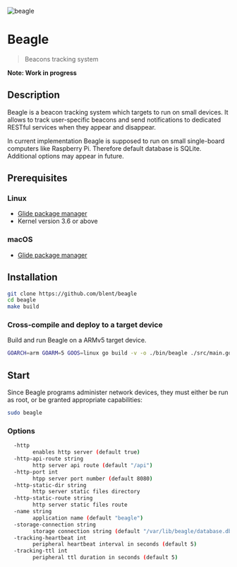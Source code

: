 ![beagle](https://raw.githubusercontent.com/blent/beagle/master/assets/beagle-head-square-small.png)
# Beagle
> Beacons tracking system

**Note: Work in progress**

## Description
Beagle is a beacon tracking system which targets to run on small devices.
It allows to track user-specific beacons and send notifications to dedicated RESTful services when they appear and disappear.

In current implementation Beagle is supposed to run on small single-board computers like Raspberry Pi.
Therefore default database is SQLite. Additional options may appear in future.

## Prerequisites

### Linux

 * [Glide package manager](https://github.com/Masterminds/glide)
 * Kernel version 3.6 or above

### macOS

 * [Glide package manager](https://github.com/Masterminds/glide) 

## Installation

```sh
git clone https://github.com/blent/beagle
cd beagle
make build
```

### Cross-compile and deploy to a target device

Build and run Beagle on a ARMv5 target device.
```sh
GOARCH=arm GOARM=5 GOOS=linux go build -v -o ./bin/beagle ./src/main.go
```

## Start

Since Beagle programs administer network devices, they must either be run as root, or be granted appropriate capabilities:

```sh
sudo beagle
```

### Options

```sh
  -http
    	enables http server (default true)
  -http-api-route string
    	http server api route (default "/api")
  -http-port int
    	htpp server port number (default 8080)
  -http-static-dir string
    	http server static files directory
  -http-static-route string
    	http server static files route
  -name string
    	application name (default "beagle")
  -storage-connection string
    	storage connection string (default "/var/lib/beagle/database.db")
  -tracking-heartbeat int
    	peripheral heartbeat interval in seconds (default 5)
  -tracking-ttl int
    	peripheral ttl duration in seconds (default 5)
```



